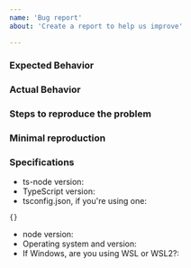```yaml
---
name: 'Bug report'
about: 'Create a report to help us improve'

---
```


### Expected Behavior



### Actual Behavior



### Steps to reproduce the problem



### Minimal reproduction



<!--

This link explains why we ask for a minimal reproduction.  Thank you in advance!
https://gist.github.com/Rich-Harris/88c5fc2ac6dc941b22e7996af05d70ff

You can create a reproduction here:
https://github.com/TypeStrong/ts-node-repros
-->

### Specifications

* ts-node version:
* TypeScript version:
* tsconfig.json, if you're using one:
```
{}
```
* node version:
* Operating system and version:
* If Windows, are you using WSL or WSL2?:
